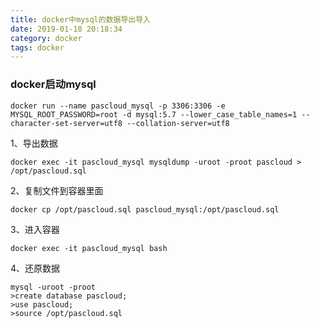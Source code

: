 ```yaml
---
title: docker中mysql的数据导出导入
date: 2019-01-18 20:18:34
category: docker
tags: docker
---
```

### docker启动mysql
```
docker run --name pascloud_mysql -p 3306:3306 -e MYSQL_ROOT_PASSWORD=root -d mysql:5.7 --lower_case_table_names=1 --character-set-server=utf8 --collation-server=utf8
```
1、导出数据
```
docker exec -it pascloud_mysql mysqldump -uroot -proot pascloud > /opt/pascloud.sql
```
2、复制文件到容器里面
```
docker cp /opt/pascloud.sql pascloud_mysql:/opt/pascloud.sql
```
3、进入容器
```
docker exec -it pascloud_mysql bash
```

4、还原数据
```
mysql -uroot -proot
>create database pascloud;
>use pascloud;
>source /opt/pascloud.sql
```


